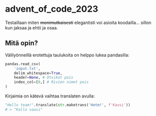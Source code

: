 # advent_of_code_2023
 
Testaillaan miten ~~monimutkaisesti~~ elegantisti voi asioita koodailla... sillon kun jaksaa ja ehtii ja osaa.


## Mitä opin?

Välilyönneillä erotettuja taulukoita on helppo lukea pandasilla:
``` python
pandas.read_csv(
    'input.txt', 
    delim_whitespace=True, 
    header=None, # Otsikot pois
    index_col=[0,] # Rivien nimet pois
)
```

Kirjaimia on kätevä vaihtaa translaten avulla:
```python
"Hello team!".translate(str.maketrans('Hetm!', f'Kavsi'))
# > "Kallo vaasi"
```

